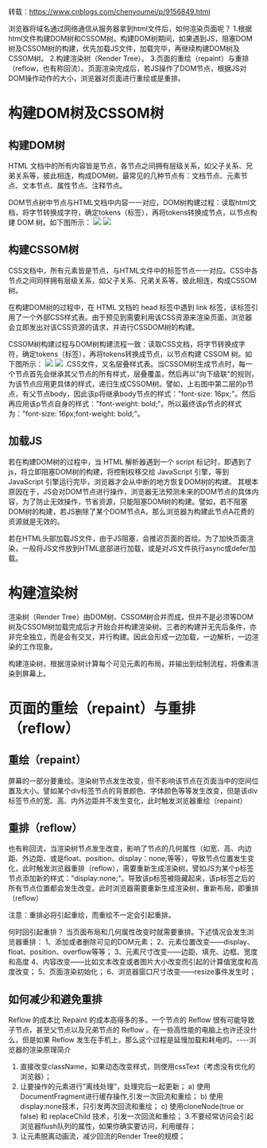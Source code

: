 转载：https://www.cnblogs.com/chenyoumei/p/9156849.html

浏览器将域名通过网络通信从服务器拿到html文件后，如何渲染页面呢？
1.根据html文件构建DOM树和CSSOM树。构建DOM树期间，如果遇到JS，阻塞DOM树及CSSOM树的构建，优先加载JS文件，加载完毕，再继续构建DOM树及CSSOM树。
2.构建渲染树（Render Tree）。
3.页面的重绘（repaint）与重排（reflow，也有称回流）。页面渲染完成后，若JS操作了DOM节点，根据JS对DOM操作动作的大小，浏览器对页面进行重绘或是重排。

# 构建DOM树及CSSOM树

## 构建DOM树
HTML 文档中的所有内容皆是节点，各节点之间拥有层级关系，如父子关系、兄弟关系等，彼此相连，构成DOM树。最常见的几种节点有：文档节点、元素节点、文本节点、属性节点、注释节点。

DOM节点树中节点与HTML文档中内容一一对应，DOM树构建过程：读取html文档，将字节转换成字符，确定tokens（标签），再将tokens转换成节点，以节点构建 DOM 树。如下图所示：
![](https://img2018.cnblogs.com/blog/1446249/201912/1446249-20191220084858122-118450388.png)
![](https://img2018.cnblogs.com/blog/1446249/201912/1446249-20191220084844467-1539053400.png)

## 构建CSSOM树

CSS文档中，所有元素皆是节点，与HTML文件中的标签节点一一对应。CSS中各节点之间同样拥有层级关系，如父子关系、兄弟关系等，彼此相连，构成CSSOM树。

在构建DOM树的过程中，在 HTML 文档的 head 标签中遇到 link 标签，该标签引用了一个外部CSS样式表。由于预见到需要利用该CSS资源来渲染页面，浏览器会立即发出对该CSS资源的请求，并进行CSSDOM树的构建。

CSSOM树构建过程与DOM树构建流程一致：读取CSS文档，将字节转换成字符，确定tokens（标签），再将tokens转换成节点，以节点构建 CSSOM 树。如下图所示：
![](https://img2018.cnblogs.com/blog/1446249/201912/1446249-20191220084940242-211524155.png)
![](https://img2018.cnblogs.com/blog/1446249/201912/1446249-20191220084944699-1278940646.png)
.CSS文件，又名层叠样式表。当CSSOM树生成节点时，每一个节点首先会继承其父节点的所有样式，层叠覆盖，然后再以"向下级联"的规则，为该节点应用更具体的样式，递归生成CSSOM树。譬如，上右图中第二层的p节点，有父节点body，因此该p将继承body节点的样式："font-size: 16px;"。然后再应用该p节点自身的样式："font-weight: bold;"。所以最终该p节点的样式为："font-size: 16px;font-weight: bold;"。

## 加载JS
若在构建DOM树的过程中，当 HTML 解析器遇到一个 script 标记时，即遇到了js，将立即阻塞DOM树的构建，将控制权移交给 JavaScript 引擎，等到 JavaScript 引擎运行完毕，浏览器才会从中断的地方恢复DOM树的构建。
其根本原因在于，JS会对DOM节点进行操作，浏览器无法预测未来的DOM节点的具体内容，为了防止无效操作，节省资源，只能阻塞DOM树的构建。譬如，若不阻塞DOM树的构建，若JS删除了某个DOM节点A，那么浏览器为构建此节点A花费的资源就是无效的。

若在HTML头部加载JS文件，由于JS阻塞，会推迟页面的首绘。为了加快页面渲染，一般将JS文件放到HTML底部进行加载，或是对JS文件执行async或defer加载。

# 构建渲染树
渲染树（Render Tree）由DOM树、CSSOM树合并而成，但并不是必须等DOM树及CSSOM树加载完成后才开始合并构建渲染树。三者的构建并无先后条件，亦非完全独立，而是会有交叉，并行构建。因此会形成一边加载，一边解析，一边渲染的工作现象。

构建渲染树，根据渲染树计算每个可见元素的布局，并输出到绘制流程，将像素渲染到屏幕上。

# 页面的重绘（repaint）与重排（reflow）

## 重绘（repaint）
屏幕的一部分要重绘。渲染树节点发生改变，但不影响该节点在页面当中的空间位置及大小。譬如某个div标签节点的背景颜色、字体颜色等等发生改变，但是该div标签节点的宽、高、内外边距并不发生变化，此时触发浏览器重绘（repaint）

## 重排（reflow）
也有称回流，当渲染树节点发生改变，影响了节点的几何属性（如宽、高、内边距、外边距、或是float、position、display：none;等等），导致节点位置发生变化，此时触发浏览器重排（reflow），需要重新生成渲染树。譬如JS为某个p标签节点添加新的样式："display:none;"。导致该p标签被隐藏起来，该p标签之后的所有节点位置都会发生改变。此时浏览器需要重新生成渲染树，重新布局，即重排（reflow）

注意：重排必将引起重绘，而重绘不一定会引起重排。

何时回引起重排？
当页面布局和几何属性改变时就需要重排。下述情况会发生浏览器重排：
1、添加或者删除可见的DOM元素；
2、元素位置改变——display、float、position、overflow等等；
3、元素尺寸改变——边距、填充、边框、宽度和高度
4、内容改变——比如文本改变或者图片大小改变而引起的计算值宽度和高度改变；
5、页面渲染初始化；
6、浏览器窗口尺寸改变——resize事件发生时；

## 如何减少和避免重排
Reflow 的成本比 Repaint 的成本高得多的多。一个节点的 Reflow 很有可能导致子节点，甚至父节点以及兄弟节点的 Reflow 。在一些高性能的电脑上也许还没什么，但是如果 Reflow 发生在手机上，那么这个过程是延慢加载和耗电的。----浏览器的渲染原理简介

1. 直接改变className，如果动态改变样式，则使用cssText（考虑没有优化的浏览器）；
2. 让要操作的元素进行”离线处理”，处理完后一起更新；
    a) 使用DocumentFragment进行缓存操作,引发一次回流和重绘；
    b) 使用display:none技术，只引发两次回流和重绘；
    c) 使用cloneNode(true or false) 和 replaceChild 技术，引发一次回流和重绘；
3.不要经常访问会引起浏览器flush队列的属性，如果你确实要访问，利用缓存；
4. 让元素脱离动画流，减少回流的Render Tree的规模；
